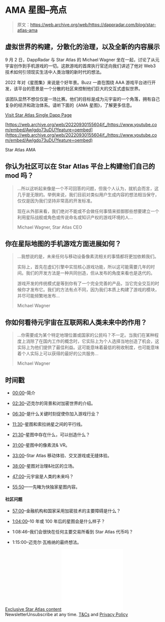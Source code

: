 # AMA 星图–亮点

> 原文：<https://web.archive.org/web/https://dappradar.com/blog/star-atlas-ama>

## 虚拟世界的构建，分散化的治理，以及全新的内容展示

9 月 2 日，DappRadar 与 Star Atlas 的 Michael Wagner 坐在一起，讨论了从元宇宙创作到手机游戏的一切。这款游戏的首席执行官还向我们讲述了他对 Web3 技术如何引领现实生活中人类治理的新时代的想法。

2022 年对《星图集》来说是个好年景。Buzz 一直在围绕 AAA 游戏平台进行开发，该平台的愿景是一个分散的社区来控制他们巨大的交互式虚拟世界。

该团队显然不想仅仅是一场比赛。他们的目标是成为元宇宙的一个角落，拥有自己复杂的经济和政治体系。请听下面的《AMA 星图》，了解更多信息。

[Visit Star Atlas Single Dapp Page](https://web.archive.org/web/20220930155604/https://dappradar.com/solana/games/star-atlas)

[https://web.archive.org/web/20220930155604if_/https://www.youtube.com/embed/AwIgdo73uDU?feature=oembed](https://web.archive.org/web/20220930155604if_/https://www.youtube.com/embed/AwIgdo73uDU?feature=oembed)

Star Atlas AMA

## 你认为社区可以在 Star Atlas 平台上构建他们自己的 mod 吗？

> …所以这听起来像是一个不可回答的问题，但我个人认为，就机会而言，这几乎是无限的。举例来说，我们目前对类似用户生成内容的想法相当保守，仅仅是因为我们坚持非常高的开发标准。
> 
> 现在从外部来看，我们绝对不能或不会做任何事情来抵御那些想要建立一个利用星际战舰或角色或传说命名或知识产权的游戏环境的人…
> 
> Michael Wagner, Star Atlas CEO

## 你在星际地图的手机游戏方面进展如何？

> …我想说的是，未来任何与移动设备像素流相关的事情都将更加依赖我们。
> 
> 实际上，首先在虚幻引擎中实现核心游戏功能，所以这可能需要几年的时间。我们的开发方法是一种共同创造，但从发布的角度来看也是迭代的。
> 
> 游戏开发的传统模式是等到你有了一个完全完善的产品，当它完全交互的时候你才发布它。我们的方法有点不同，因为我们本质上构建了游戏的模块，并尽可能频繁地发布…
> 
> Michael Wagner

## 你如何看待元宇宙在互联网和人类未来中的作用？

> …你需要成为某个特定地理位置或国家的公民吗？不一定。当我们在某种程度上消除了在国内工作的概念时，它实际上为个人选择当地创造了机会，这实际上为他们提供了最佳利益。这可能意味着最低的税收制度，也可能意味着个人实际上可以获得的最好的公共服务…
> 
> Michael Wagner

## 时间戳

*   [00:00](https://web.archive.org/web/20220930155604/https://www.youtube.com/watch?v=AwIgdo73uDU&t=0s)–简介

*   [02:30](https://web.archive.org/web/20220930155604/https://www.youtube.com/watch?v=AwIgdo73uDU&t=150s)–迈克尔的背景和对加密世界的介绍。

*   [06:30](https://web.archive.org/web/20220930155604/https://www.youtube.com/watch?v=AwIgdo73uDU&t=390s)–是什么关键时刻促使你加入游戏行业？

*   [11:30](https://web.archive.org/web/20220930155604/https://www.youtube.com/watch?v=AwIgdo73uDU&t=690s)–星图和索拉纳星之间的平行线。

*   [21:30](https://web.archive.org/web/20220930155604/https://www.youtube.com/watch?v=AwIgdo73uDU&t=1290s)–星图中存在什么，可以创造什么？

*   [31:00](https://web.archive.org/web/20220930155604/https://www.youtube.com/watch?v=AwIgdo73uDU&t=1860s)–星图中的像素流& VR。

*   [33:00](https://web.archive.org/web/20220930155604/https://www.youtube.com/watch?v=AwIgdo73uDU&t=1980s)–Star Atlas 移动体验、交叉游戏或无缝体验。

*   [38:00](https://web.archive.org/web/20220930155604/https://www.youtube.com/watch?v=AwIgdo73uDU&t=2280s)–星图对治理&社区的立场。

*   [47:00](https://web.archive.org/web/20220930155604/https://www.youtube.com/watch?v=AwIgdo73uDU&t=2820s)–元宇宙是人类的未来吗？

*   [55:50](https://web.archive.org/web/20220930155604/https://www.youtube.com/watch?v=AwIgdo73uDU&t=3350s)——先睹为快独家星图内容。

#### 社区问题

*   [57:00](https://web.archive.org/web/20220930155604/https://www.youtube.com/watch?v=AwIgdo73uDU&t=3420s)–金融机构和国家采用加密技术的主要障碍是什么？

*   [1:04:00](https://web.archive.org/web/20220930155604/https://www.youtube.com/watch?v=AwIgdo73uDU&t=3840s)–10 年或 100 年后的星图会是什么样子？

*   1:08:46–我们会很快在任何主要交易所看到 Star Atlas 代币吗？

*   1:15:00–迈克尔·瓦格纳的最终想法。

[Exclusive Star Atlas content](https://web.archive.org/web/20220930155604/https://twitter.com/DappRadar/status/1565803067701972993)![](img/6d5a4a2d609c56e1a5771717e54ba759.png) NewsletterUnsubscribe at any time. [T&Cs](https://web.archive.org/web/20220930155604/https://dappradar.com/terms) and [Privacy Policy](https://web.archive.org/web/20220930155604/https://dappradar.com/privacy-policy)